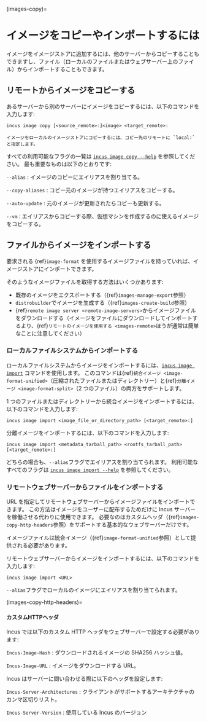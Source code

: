 (images-copy)=
# イメージをコピーやインポートするには

イメージをイメージストアに追加するには、他のサーバーからコピーすることもできますし、ファイル（ローカルのファイルまたはウェブサーバー上のファイル）からインポートすることもできます。

## リモートからイメージをコピーする

あるサーバーから別のサーバーにイメージをコピーするには、以下のコマンドを入力します:

    incus image copy [<source_remote>:]<image> <target_remote>:

```{note}
イメージをローカルのイメージストアにコピーするには、コピー先のリモートに `local:` と指定します。
```

すべての利用可能なフラグの一覧は [`incus image copy --help`](incus_image_copy.md) を参照してください。
最も重要なものは以下のとおりです:

`--alias`
: イメージのコピーにエイリアスを割り当てる。

`--copy-aliases`
: コピー元のイメージが持つエイリアスをコピーする。

`--auto-update`
: 元のイメージが更新されたらコピーも更新する。

`--vm`
: エイリアスからコピーする際、仮想マシンを作成するのに使えるイメージをコピーする。

## ファイルからイメージをインポートする

要求される {ref}`image-format` を使用するイメージファイルを持っていれば、イメージストアにインポートできます。

そのようなイメージファイルを取得する方法はいくつかあります:

- 既存のイメージをエクスポートする（{ref}`images-manage-export`参照）
- `distrobuilder`でイメージを生成する（{ref}`images-create-build`参照）
- {ref}`remote image server <remote-image-servers>`からイメージファイルをダウンロードする（イメージをファイルにダウンロードしてインポートするより、{ref}`リモートのイメージを使用する <images-remote>`ほうが通常は簡単なことに注意してください）

### ローカルファイルシステムからインポートする

ローカルファイルシステムからイメージをインポートするには、[`incus image import`](incus_image_import.md) コマンドを使用します。
このコマンドは{ref}`統合イメージ <image-format-unified>`（圧縮されたファイルまたはディレクトリー）と{ref}`分離イメージ <image-format-split>`（2 つのファイル）の両方をサポートします。

1 つのファイルまたはディレクトリーから統合イメージをインポートするには、以下のコマンドを入力します:

    incus image import <image_file_or_directory_path> [<target_remote>:]

分離イメージをインポートするには、以下のコマンドを入力します:

    incus image import <metadata_tarball_path> <rootfs_tarball_path> [<target_remote>:]

どちらの場合も、`--alias`フラグでエイリアスを割り当てられます。
利用可能なすべてのフラグは [`incus image import --help`](incus_image_import.md) を参照してください。

### リモートウェブサーバーからファイルをインポートする

URL を指定してリモートウェブサーバーからイメージファイルをインポートできます。
この方法はイメージをユーザーに配布するためだけに Incus サーバーを稼働させる代わりに使用できます。
必要なのはカスタムヘッダ（{ref}`images-copy-http-headers`参照）をサポートする基本的なウェブサーバーだけです。

イメージファイルは統合イメージ（{ref}`image-format-unified`参照）として提供される必要があります。

リモートウェブサーバーからイメージをインポートするには、以下のコマンドを入力します:

    incus image import <URL>

`--alias`フラグでローカルのイメージにエイリアスを割り当てられます。

(images-copy-http-headers)=
#### カスタムHTTPヘッダ

Incus では以下のカスタム HTTP ヘッダをウェブサーバーで設定する必要があります:

`Incus-Image-Hash`
: ダウンロードされるイメージの SHA256 ハッシュ値。

`Incus-Image-URL`
: イメージをダウンロードする URL。

Incus はサーバーに問い合わせる際に以下のヘッダを設定します:

`Incus-Server-Architectures`
: クライアントがサポートするアーキテクチャのカンマ区切りリスト。

`Incus-Server-Version`
: 使用している Incus のバージョン
